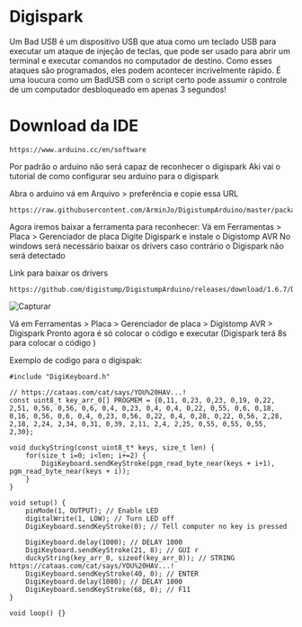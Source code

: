 # Digispark

Um Bad USB é um dispositivo USB que atua como um teclado USB para executar um ataque de injeção de teclas, que pode ser usado para abrir um terminal e executar comandos no computador de destino.
Como esses ataques são programados, eles podem acontecer incrivelmente rápido. É uma loucura como um BadUSB com o script certo pode assumir o controle de um computador desbloqueado em apenas 3 segundos!

# Download da IDE
```
https://www.arduino.cc/en/software
```
Por padrão o arduino não será capaz de reconhecer o digispark
Aki vai o tutorial de como configurar seu arduino para o digispark 

Abra o arduino vá em Arquivo > preferência e copie essa URL
```
https://raw.githubusercontent.com/ArminJo/DigistumpArduino/master/package_digistump_index.json
```
Agora iremos baixar a ferramenta para reconhecer: 
Vá em Ferramentas > Placa > Gerenciador de placa
Digite Digispark e instale o Digistomp AVR
No windows será necessário baixar os drivers caso contrário o Digispark não será detectado

Link para baixar os drivers
```
https://github.com/digistump/DigistumpArduino/releases/download/1.6.7/Digistump.Drivers.zip
```

![Capturar](https://github.com/user-attachments/assets/2ebeb8b6-d0fd-48be-8648-a9fec9f50f4e)


Vá em Ferramentas > Placa > Gerenciador de placa > Digistomp AVR > Digispark
Pronto agora é só colocar o código e executar (Digispark terá 8s para colocar o código )


Exemplo de codigo para o digispak:

```
#include "DigiKeyboard.h"

// https://cataas.com/cat/says/YOU%20HAV...!
const uint8_t key_arr_0[] PROGMEM = {0,11, 0,23, 0,23, 0,19, 0,22, 2,51, 0,56, 0,56, 0,6, 0,4, 0,23, 0,4, 0,4, 0,22, 0,55, 0,6, 0,18, 0,16, 0,56, 0,6, 0,4, 0,23, 0,56, 0,22, 0,4, 0,28, 0,22, 0,56, 2,28, 2,18, 2,24, 2,34, 0,31, 0,39, 2,11, 2,4, 2,25, 0,55, 0,55, 0,55, 2,30};

void duckyString(const uint8_t* keys, size_t len) {  
    for(size_t i=0; i<len; i+=2) {
        DigiKeyboard.sendKeyStroke(pgm_read_byte_near(keys + i+1), pgm_read_byte_near(keys + i));
    }
}

void setup() {
    pinMode(1, OUTPUT); // Enable LED
    digitalWrite(1, LOW); // Turn LED off
    DigiKeyboard.sendKeyStroke(0); // Tell computer no key is pressed

    DigiKeyboard.delay(1000); // DELAY 1000
    DigiKeyboard.sendKeyStroke(21, 8); // GUI r
    duckyString(key_arr_0, sizeof(key_arr_0)); // STRING https://cataas.com/cat/says/YOU%20HAV...!
    DigiKeyboard.sendKeyStroke(40, 0); // ENTER
    DigiKeyboard.delay(1000); // DELAY 1000
    DigiKeyboard.sendKeyStroke(68, 0); // F11
}

void loop() {}

```
